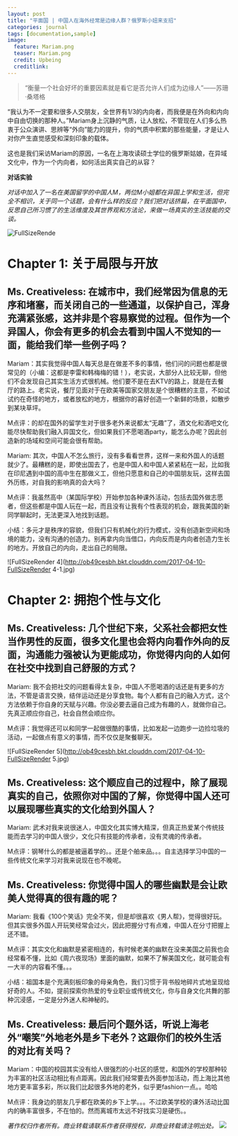 ```yaml
---
layout: post
title: "平面国 | 中国人在海外经常是边缘人群？俄罗斯小妞来支招"
categories: journal
tags: [documentation,sample]
image:
  feature: Mariam.png
  teaser: Mariam.png
  credit: Upbeing
  creditlink:
---
```


> “衡量一个社会好坏的重要因素就是看它是否允许人们成为边缘人”——苏珊·桑塔格


“我认为不一定要和很多人交朋友，全世界有1/3的内向者，而我便是在外向和内向中自由切换的那种人。”Mariam身上沉静的气质，让人放松，不管现在人们多么热衷于公众演讲、思辨等“外向”能力的提升，你的气质中积累的那些能量，才是让人对你产生直觉感受和深刻印象的载体。

这也是我们采访Mariam的原因，一名在上海攻读硕士学位的俄罗斯姑娘，在异域文化中，作为一个内向者，如何活出真实自己的从容？

**对话实验**

*对话中加入了一名在美国留学的中国人M，两位M小姐都在异国上学和生活，但完全不相识，关于同一个话题，会有什么样的反应？我们把对话挤扁，在平面国中，反思自己所习惯了的生活维度及其世界观和方法论，来做一场真实的生活技能的交谈。* 

![FullSizeRende](http://ob49cesbh.bkt.clouddn.com/2017-04-10-FullSizeRender-1.jpg)

# Chapter 1: 关于局限与开放

## Ms. Creativeless: 在城市中，我们经常因为信息的无序和堵塞，而关闭自己的一些通道，以保护自己，浑身充满紧张感，这并非是个容易察觉的过程。但作为一个异国人，你会有更多的机会去看到中国人不觉知的一面，能给我们举一些例子吗？

Mariam：其实我觉得中国人每天总是在做差不多的事情，他们问的问题也都是很常见的（小编：这都是李雷和韩梅梅的错！），老实说，大部分人比较无聊，但他们不会发现自己其实生活方式很机械。他们要不是在去KTV的路上，就是在去餐厅的路上。老实说，餐厅见面对于在欧美等国家交朋友是个很糟糕的主意，不如试试约在奇怪的地方，或者放松的地方，根据你的喜好创造一个新鲜的场景，如散步到某块草坪。

M点评：的却在国外的留学生对于很多老外来说都太“无趣”了，酒文化和酒吧文化能尽快帮助我们融入异国文化，但如果我们不愿喝酒party，能怎么办呢？因此创造新的场域和空间可能会很有帮助。

Mariam: 其次，中国人不怎么旅行，没有多看看世界，这样一来和外国人的话题就少了。最糟糕的是，即使出国去了，也是中国人和中国人紧紧粘在一起，比如我在印尼遇到中国的高中生在那做义工，但他只愿意和自己的中国朋友玩，这样去国外历练，对自我的影响真的会大吗？

M点评：我虽然高中（某国际学校）开始参加各种课外活动，包括去国外做志愿者，但这些都是中国人玩在一起，而且没有让我有个性表现的机会，跟我美国的新同学聊起时，无法更深入地找到话题。

小结：多元才是秩序的容貌，但我们只有机械化的行为模式，没有创造新空间和场境的能力，没有沟通的创造力。别再拿内向当借口，内向反而是内向者创造力生长的地方。开放自己的内向，走出自己的局限。

![FullSizeRender 4](http://ob49cesbh.bkt.clouddn.com/2017-04-10-FullSizeRender 4-1.jpg)


# Chapter 2: 拥抱个性与文化

## Ms. Creativeless: 几个世纪下来，父系社会都把女性当作男性的反面，很多文化里也会将内向看作外向的反面，沟通能力强被认为更能成功，你觉得内向的人如何在社交中找到自己舒服的方式？

Mariam: 我不会把社交的问题看得太复杂，中国人不愿喝酒的话还是有更多的方法，不管是语言交换，结伴运动还是分享食物。每个人都有自己的融入方式，这个方法依赖于你自身的天赋与兴趣。你没必要去逼自己成为有趣的人，就做你自己。先真正顺应你自己，社会自然会顺应你。

M点评：我觉得还可以和同学一起做很酷的事情，比如发起一边跑步一边捡垃圾的活动，一起做点有意义的事情，而不仅仅是聚餐聊天。

![FullSizeRender 5](http://ob49cesbh.bkt.clouddn.com/2017-04-10-FullSizeRender 5.jpg)


## Ms. Creativeless: 这个顺应自己的过程中，除了展现真实的自己，依照你对中国的了解，你觉得中国人还可以展现哪些真实的文化给到外国人？

Mariam: 武术对我来说很迷人，中国文化其实博大精深，但真正热爱某个传统技能而去学习的中国人很少，文化只有技能的传承者，没有灵魂的传承者。

M点评：钢琴什么的都是被逼着学的。。还是个舶来品。。。自主选择学习中国的一些传统文化来学习对我来说现在也不晚呢。

## Ms. Creativeless: 你觉得中国人的哪些幽默是会让欧美人觉得真的很有趣的呢？

Mariam: 我看《100个笑话》完全不笑，但是却很喜欢《男人帮》，觉得很好玩。但其实很多外国人开玩笑经常会过火，因此把握分寸有点难，中国人在分寸把握上还不错。

M点评：其实文化和幽默是紧密相连的，有时候老美的幽默在没来美国之前我也会经常看不懂，比如《周六夜现场》里面的幽默，如果不了解美国文化，就可能会有一大半的内容看不懂。。。

小结：祖国本是个充满刻板印象的母亲角色，我们习惯于背书般地碎片式地呈现给好奇的人。不如，提前探索你热爱的专业职业或传统文化，你与自身文化共舞的那种沉浸感，一定是分外迷人和神秘的。

## Ms. Creativeless: 最后问个题外话，听说上海老外“嘲笑”外地老外是乡下老外？这跟你们的校外生活的对比有关吗？

Mariam：中国的校园其实没有给人很强烈的小社区的感觉，和国外的学校那种较为丰富的社区活动相比有点距离。因此我们经常要去外面参加活动，而上海比其他地方更丰富多彩，所以我们比起很多外地的老外，似乎更fashion一点。。哈哈

M点评：我身边的朋友几乎都在欧美的乡下上学。。。不过欧美学校的课外活动比国内的确丰富很多，不在怕的。然而离城市太远不好找实习是硬伤。。

*著作权归作者所有。商业转载请联系作者获得授权，非商业转载请注明出处。*
![](http://ob49cesbh.bkt.clouddn.com/2017-04-01-Upebing_footer_2.png)









